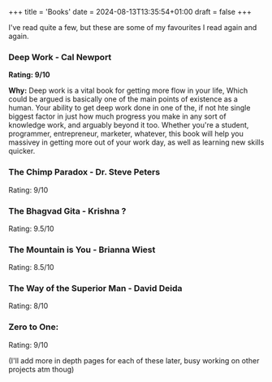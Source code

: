 +++
title = 'Books'
date = 2024-08-13T13:35:54+01:00
draft = false
+++

I've read quite a few, but these are some of my favourites I read again and again.

### Deep Work - Cal Newport 
**Rating: 9/10**

**Why:** Deep work is a vital book for getting more flow in your life, Which could be argued is basically one of the main points of existence as a human. Your ability to get deep work done in one of the, if not hte single biggest factor in just how much progress you make in any sort of knowledge work, and arguably beyond it too. Whether you're a student, programmer, entrepreneur, marketer, whatever, this book will help you massivey in getting more out of your work day, as well as learning new skills quicker.

### The Chimp Paradox - Dr. Steve Peters
Rating: 9/10


### The Bhagvad Gita - Krishna ?
Rating: 9.5/10


### The Mountain is You - Brianna Wiest
Rating: 8.5/10

### The Way of the Superior Man - David Deida
Rating: 8/10

### Zero to One:

Rating: 9/10


(I'll add more in depth pages for each of these later, busy working on other projects atm thoug)